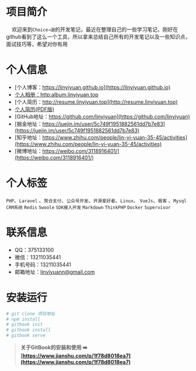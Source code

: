 
# 项目简介
&#160;&#160;&#160;&#160;欢迎来到`Choice→選`的开发笔记，最近在整理自己的一些学习笔记，刚好在github看到了这么一个工具，所以拿来总结自己所有的开发笔记以及一些知识点，面试技巧等，希望对你有用

# 个人信息
- [个人博客：https://linyiyuan.github.io](https://linyiyuan.github.io)
- [个人相册：http:album.linyiyuan.top](http://album.linyiyuan.top)
- [个人简历：http://resume.linyiyuan.top](http://resume.linyiyuan.top)
- [个人简历(PDF版)](http://images.linyiyuan.top/PHP%E5%BC%80%E5%8F%91%E5%B7%A5%E7%A8%8B%E5%B8%88-%E6%9E%97%E7%9B%8A%E8%BF%9C.pdf)
- [GitHub地址：https://github.com/linyiyuan](https://github.com/linyiyuan)
- [掘金地址：https://juejin.im/user/5c749f1951882561dd7b7e83](https://juejin.im/user/5c749f1951882561dd7b7e83)
- [知乎地址：https://www.zhihu.com/people/lin-yi-yuan-35-45/activities](https://www.zhihu.com/people/lin-yi-yuan-35-45/activities)
- [微博地址：https://weibo.com/3118916401/](https://weibo.com/3118916401/)

# 个人标签

`PHP`、`Laravel` 、`聚合支付`、`公众号开发`、`开源爱好者`、`Linux`、 `VueJs`、`极客` 、`Mysql` `CRM系统` `Redis` `Swoole` `SDK接入开发` `Markdown` `ThinkPHP` `Docker` `Supervisor`

# 联系信息

- QQ：375133100
- 微信：13211035441
- 手机号码：13211035441
- 邮箱地址：linyiyuann@gmail.com

# 安装运行

```bash
# git clone 项目地址 
# npm install
# gitbook init
# gitbook install
# gitbook serve
```

> **关于GitBook的安装和使用 ➡️ [https://www.jianshu.com/p/1f78d8018ea7](https://www.jianshu.com/p/1f78d8018ea7)**


# 